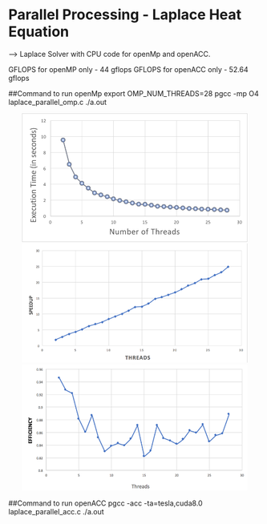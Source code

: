 # Parallel Processing - Laplace Heat Equation

--> Laplace Solver with CPU code for openMp and openACC.

GFLOPS for openMP only - 44 gflops
GFLOPS for openACC only - 52.64 gflops

##Command to run openMp
export OMP_NUM_THREADS=28
pgcc -mp O4 laplace_parallel_omp.c
./a.out

<p align="center">
 <img src="https://github.com/rachnasidana28/ParallelProcessing/blob/master/Laplace%20Heat%20Equation/laplace%20equation/images/openMp1.png" width="450"/>
  <img src="https://github.com/rachnasidana28/ParallelProcessing/blob/master/Laplace%20Heat%20Equation/laplace%20equation/images/openMp2.png" width="450"/>
  <img src="https://github.com/rachnasidana28/ParallelProcessing/blob/master/Laplace%20Heat%20Equation/laplace%20equation/images/openMp3.png" width="450"/>
</p>
##Command to run openACC
pgcc -acc -ta=tesla,cuda8.0 laplace_parallel_acc.c
./a.out
